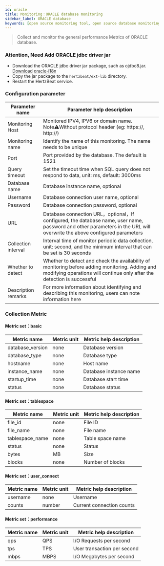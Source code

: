 ```yaml
---
id: oracle  
title: Monitoring：ORACLE database monitoring      
sidebar_label: ORACLE database   
keywords: [open source monitoring tool, open source database monitoring tool, monitoring oracle database metrics]
---
```


> Collect and monitor the general performance Metrics of ORACLE database.

### Attention, Need Add ORACLE jdbc driver jar

- Download the ORACLE jdbc driver jar package, such as ojdbc8.jar. [Download](https://download.oracle.com/otn-pub/otn_software/jdbc/234/ojdbc8.jar) [oracle-i18n](https://repo.mavenlibs.com/maven/com/oracle/database/nls/orai18n/21.5.0.0/orai18n-21.5.0.0.jar)
- Copy the jar package to the `hertzbeat/ext-lib` directory.
- Restart the HertzBeat service.

### Configuration parameter

|   Parameter name    |                                                                        Parameter help description                                                                         |
|---------------------|---------------------------------------------------------------------------------------------------------------------------------------------------------------------------|
| Monitoring Host     | Monitored IPV4, IPV6 or domain name. Note⚠️Without protocol header (eg: https://, http://)                                                                                |
| Monitoring name     | Identify the name of this monitoring. The name needs to be unique                                                                                                         |
| Port                | Port provided by the database. The default is 1521                                                                                                                        |
| Query timeout       | Set the timeout time when SQL query does not respond to data, unit: ms, default: 3000ms                                                                                   |
| Database name       | Database instance name, optional                                                                                                                                          |
| Username            | Database connection user name, optional                                                                                                                                   |
| Password            | Database connection password, optional                                                                                                                                    |
| URL                 | Database connection URL，optional，If configured, the database name, user name, password and other parameters in the URL will overwrite the above configured parameters     |
| Collection interval | Interval time of monitor periodic data collection, unit: second, and the minimum interval that can be set is 30 seconds                                                   |
| Whether to detect   | Whether to detect and check the availability of monitoring before adding monitoring. Adding and modifying operations will continue only after the detection is successful |
| Description remarks | For more information about identifying and describing this monitoring, users can note information here                                                                    |

### Collection Metric

#### Metric set：basic

|   Metric name    | Metric unit | Metric help description |
|------------------|-------------|-------------------------|
| database_version | none        | Database version        |
| database_type    | none        | Database type           |
| hostname         | none        | Host name               |
| instance_name    | none        | Database instance name  |
| startup_time     | none        | Database start time     |
| status           | none        | Database status         |

#### Metric set：tablespace

|   Metric name   | Metric unit | Metric help description |
|-----------------|-------------|-------------------------|
| file_id         | none        | File ID                 |
| file_name       | none        | File name               |
| tablespace_name | none        | Table space name        |
| status          | none        | Status                  |
| bytes           | MB          | Size                    |
| blocks          | none        | Number of blocks        |

#### Metric set：user_connect

| Metric name | Metric unit |  Metric help description  |
|-------------|-------------|---------------------------|
| username    | none        | Username                  |
| counts      | number      | Current connection counts |

#### Metric set：performance

| Metric name | Metric unit |   Metric help description   |
|-------------|-------------|-----------------------------|
| qps         | QPS         | I/O Requests per second     |
| tps         | TPS         | User transaction per second |
| mbps        | MBPS        | I/O Megabytes per second    |
